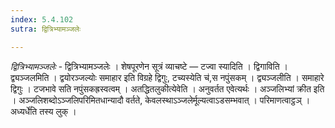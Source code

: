 ```yaml
---
index: 5.4.102
sutra: द्वित्रिभ्यामञ्जलेः

---
```

_द्वित्रिभ्यामञ्जलेः_ - द्वित्रिभ्यामञ्जलेः । शेषपूरणेन सूत्रं व्याचष्टे — टज्वा स्यादिति । द्विगाविति । द्व्यञ्जलमिति । द्वयोरञ्जल्योः समाहार इति विग्रहे द्विगुः, टच्यस्येति च॑,स नपुंसकम् । द्व्यञ्जलीति । समाहारे द्विगुः । टजभावे सति नपुंसकह्रस्वत्वम् । अतद्धितलुकीत्येवेति । अनुवर्तत एवेत्यर्थः । अञ्जलिभ्यां क्रीत इति । अञ्जलिशब्दोऽञ्जलिपरिमितधान्यादौ वर्तते, केवलस्थाऽञ्जलेर्मूल्यत्वाऽडसम्भवात् । परिमाणत्वाट्ठञ् ।अध्यर्धे॑ति तस्य लुक् ।